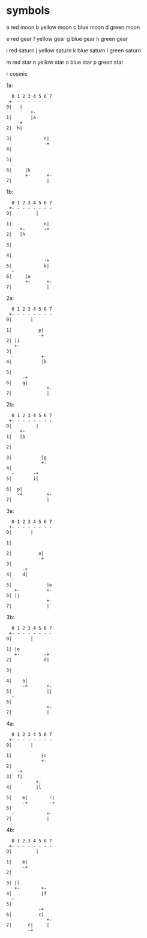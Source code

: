 # symbols

a  red moon
b  yellow moon
c  blue moon
d  green moon

e  red gear
f  yellow gear
g  blue gear
h  green gear

i  red saturn
j yellow saturn
k blue saturn
l green saturn

m red star
n yellow star
o blue star
p green star

r cosmic

1a:

      0 1 2 3 4 5 6 7
     +- - - - - - - -
    0|   |
             +-
    1|       |a
        -+
    2|  h|
    
    3|            n|
                  -+
    4|
    
    5|
      -
    6|     |k
           +-      +-
    7|             |

1b:

      0 1 2 3 4 5 6 7
     +- - - - - - - -
    0|         |

    1|            n|
         +-       -+
    2|   |h
    
    3|

    4|
                  -+
    5|            k|
      -
    6|     |a
           +-      +-
    7|             |

2a:

      0 1 2 3 4 5 6 7
     +- - - - - - - -
    0|       |

    1|          p|
                -+
    2| |i
       +-
    3|
      -          +-
    4|           |b

    5|
          -+
    6|    g|
                   +-
    7|             |

2b:

      0 1 2 3 4 5 6 7
     +- - - - - - - -
    0|         |
         +-
    1|   |b

    2|

    3|           |g
                 +-
    4|
      -       -+
    5|        i|

    6|  p|
        -+         +-
    7|             |

3a:

      0 1 2 3 4 5 6 7
     +- - - - - - - -
    0|       |

    1|

    2|          o|
                -+
    3|
          -+
    4|    d|
      -
    5|             |e
       +-          +-
    6| |j
                   +-
    7|             |

3b:

      0 1 2 3 4 5 6 7
     +- - - - - - - -
    0|       |

    1| |e
       +-         -+
    2|            d|

    3|

    4|    o|
          -+       +-
    5|             |j
      -
    6|
                   +-
    7|             |

4a:

      0 1 2 3 4 5 6 7
     +- - - - - - - -
    0|       |

    1|           |c
                 +-
    2|
        -+
    3|  f|
               +-
    4|         |l

    5|    m|        r|
          -+        -+
    6|
      -            +-
    7|             |

4b:

      0 1 2 3 4 5 6 7
     +- - - - - - - -
    0|         |

    1|    m|
          -+
    2|

    3| |l
       +-        +-
    4|           |f
      -
    5|
                -+
    6|          c|
                   +-
    7|      r|     |
            -+
